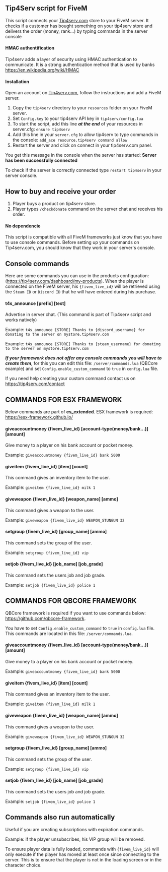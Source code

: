 ## Tip4Serv script for FiveM

This script connects your [Tip4serv.com](https://tip4serv.com/) store to your FiveM server.
It checks if a customer has bought something on your tip4serv store and delivers the order (money, rank...) by typing commands in the server console

#### HMAC authentification

Tip4serv adds a layer of security using HMAC authentication to communicate. It is a strong authentication method that is used by banks https://en.wikipedia.org/wiki/HMAC

#### Installation

Open an account on [Tip4serv.com](https://tip4serv.com/), follow the instructions and add a FiveM server.

1) Copy the `tip4serv` directory to your `resources` folder on your FiveM server.
2) Set `Config.key` to your tip4serv API key in `tip4serv/config.lua`
3) To start the script, add this line ***at the end*** of your resources in server.cfg: `ensure tip4serv`
4) Add this line in your `server.cfg` to allow tip4serv to type commands in the console: `add_ace resource.tip4serv command allow`
5) Restart the server and click on connect in your tip4serv.com panel.

You get this message in the console when the server has started: **Server has been successfully connected**

To check if the server is correctly connected type `restart tip4serv` in your server console.

## How to buy and receive your order

1) Player buys a product on tip4serv store.
2) Player types `/checkdonate` command on the server chat and receives his order.

#### No dependencie

This script is compatible with all FiveM frameworks just know that you have to use console commands.
Before setting up your commands on Tip4serv.com, you should know that they work in your server's console.

## Console commands

Here are some commands you can use in the products configuration: (https://tip4serv.com/dashboard/my-products).
When the player is connected on the FiveM server, his `{fivem_live_id}` will be retrieved using the `Steam ID` or `Discord ID` that he will have entered during his purchase.

#### t4s_announce [prefix] [text]
Advertise in server chat. (This command is part of Tip4serv script and works natively)

Example: `t4s_announce [STORE] Thanks to {discord_username} for donating to the server on mystore.tip4serv.com`

Example: `t4s_announce [STORE] Thanks to {steam_username} for donating to the server on mystore.tip4serv.com`

***If your framework does not offer any console commands you will have to create them***, for this you can edit this file: `/server/commands.lua` (QBCore example) and set `Config.enable_custom_command` to `true` in `config.lua` file.

If you need help creating your custom command contact us on https://tip4serv.com/contact

## COMMANDS FOR ESX FRAMEWORK

Below commands are part of **es_extended**. ESX framework is required: https://esx-framework.github.io/

#### giveaccountmoney {fivem_live_id} [account-type(money/bank...)] [amount]
Give money to a player on his bank account or pocket money.

Example: `giveaccountmoney {fivem_live_id} bank 5000`

#### giveitem {fivem_live_id} [item] [count]
This command gives an inventory item to the user.

Example: `giveitem {fivem_live_id} milk 1`

#### giveweapon {fivem_live_id} [weapon_name] [ammo]
This command gives a weapon to the user.

Example: `giveweapon {fivem_live_id} WEAPON_STUNGUN 32`

#### setgroup {fivem_live_id} [group_name] [ammo]
This command sets the group of the user.

Example: `setgroup {fivem_live_id} vip`

#### setjob {fivem_live_id} [job_name] [job_grade]
This command sets the users job and job grade.

Example: `setjob {fivem_live_id} police 1`


## COMMANDS FOR QBCORE FRAMEWORK

QBCore framework is required if you want to use commands below: https://github.com/qbcore-framework.

You have to set `Config.enable_custom_command` to `true` in `config.lua` file. This commands are located in this file: `/server/commands.lua`.

#### giveaccountmoney {fivem_live_id} [account-type(money/bank...)] [amount]
Give money to a player on his bank account or pocket money.

Example: `giveaccountmoney {fivem_live_id} bank 5000`

#### giveitem {fivem_live_id} [item] [count]
This command gives an inventory item to the user.

Example: `giveitem {fivem_live_id} milk 1`

#### giveweapon {fivem_live_id} [weapon_name] [ammo]
This command gives a weapon to the user.

Example: `giveweapon {fivem_live_id} WEAPON_STUNGUN 32`

#### setgroup {fivem_live_id} [group_name] [ammo]
This command sets the group of the user.

Example: `setgroup {fivem_live_id} vip`

#### setjob {fivem_live_id} [job_name] [job_grade]
This command sets the users job and job grade.

Example: `setjob {fivem_live_id} police 1`


## Commands also run automatically

Useful if you are creating subscriptions with expiration commands.

Example: if the player unsubscribes, his VIP group will be removed.

To ensure player data is fully loaded, commands with `{fivem_live_id}` will only execute if the player has moved at least once since connecting to the server. This is to ensure that the player is not in the loading screen or in the character choice.
